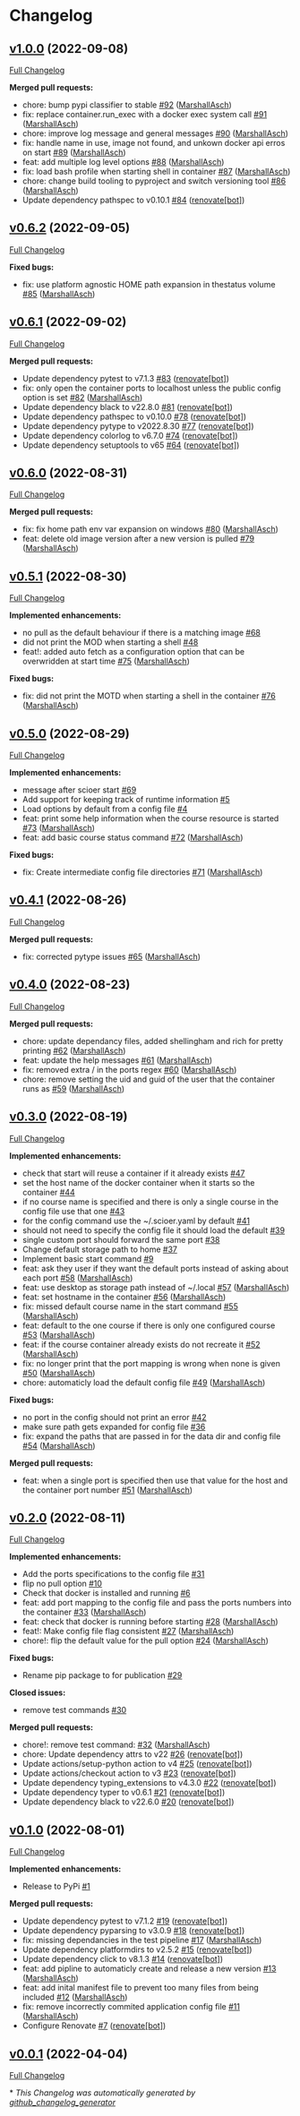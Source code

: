 # Changelog

## [v1.0.0](https://github.com/sci-oer/student-cli/releases/v1.0.0) (2022-09-08)

[Full Changelog](https://github.com/sci-oer/student-cli/compare/v0.6.2...v1.0.0)

**Merged pull requests:**

- chore: bump pypi classifier to stable [\#92](https://github.com/sci-oer/student-cli/pull/92) ([MarshallAsch](https://github.com/MarshallAsch))
- fix: replace container.run\_exec with a docker exec system call [\#91](https://github.com/sci-oer/student-cli/pull/91) ([MarshallAsch](https://github.com/MarshallAsch))
- chore: improve log message and general messages [\#90](https://github.com/sci-oer/student-cli/pull/90) ([MarshallAsch](https://github.com/MarshallAsch))
- fix: handle name in use, image not found, and unkown docker api erros on start [\#89](https://github.com/sci-oer/student-cli/pull/89) ([MarshallAsch](https://github.com/MarshallAsch))
- feat: add multiple log level options [\#88](https://github.com/sci-oer/student-cli/pull/88) ([MarshallAsch](https://github.com/MarshallAsch))
- fix: load bash profile when starting shell in container [\#87](https://github.com/sci-oer/student-cli/pull/87) ([MarshallAsch](https://github.com/MarshallAsch))
- chore: change build tooling to pyproject and switch versioning tool [\#86](https://github.com/sci-oer/student-cli/pull/86) ([MarshallAsch](https://github.com/MarshallAsch))
- Update dependency pathspec to v0.10.1 [\#84](https://github.com/sci-oer/student-cli/pull/84) ([renovate[bot]](https://github.com/apps/renovate))

## [v0.6.2](https://github.com/sci-oer/student-cli/releases/v0.6.2) (2022-09-05)

[Full Changelog](https://github.com/sci-oer/student-cli/compare/v0.6.1...v0.6.2)

**Fixed bugs:**

- fix: use platform agnostic HOME path expansion in thestatus volume [\#85](https://github.com/sci-oer/student-cli/pull/85) ([MarshallAsch](https://github.com/MarshallAsch))

## [v0.6.1](https://github.com/sci-oer/student-cli/releases/v0.6.1) (2022-09-02)

[Full Changelog](https://github.com/sci-oer/student-cli/compare/v0.6.0...v0.6.1)

**Merged pull requests:**

- Update dependency pytest to v7.1.3 [\#83](https://github.com/sci-oer/student-cli/pull/83) ([renovate[bot]](https://github.com/apps/renovate))
- fix: only open the container ports to localhost unless the public config option is set [\#82](https://github.com/sci-oer/student-cli/pull/82) ([MarshallAsch](https://github.com/MarshallAsch))
- Update dependency black to v22.8.0 [\#81](https://github.com/sci-oer/student-cli/pull/81) ([renovate[bot]](https://github.com/apps/renovate))
- Update dependency pathspec to v0.10.0 [\#78](https://github.com/sci-oer/student-cli/pull/78) ([renovate[bot]](https://github.com/apps/renovate))
- Update dependency pytype to v2022.8.30 [\#77](https://github.com/sci-oer/student-cli/pull/77) ([renovate[bot]](https://github.com/apps/renovate))
- Update dependency colorlog to v6.7.0 [\#74](https://github.com/sci-oer/student-cli/pull/74) ([renovate[bot]](https://github.com/apps/renovate))
- Update dependency setuptools to v65 [\#64](https://github.com/sci-oer/student-cli/pull/64) ([renovate[bot]](https://github.com/apps/renovate))

## [v0.6.0](https://github.com/sci-oer/student-cli/releases/v0.6.0) (2022-08-31)

[Full Changelog](https://github.com/sci-oer/student-cli/compare/v0.5.1...v0.6.0)

**Merged pull requests:**

- fix: fix home path env var expansion on windows [\#80](https://github.com/sci-oer/student-cli/pull/80) ([MarshallAsch](https://github.com/MarshallAsch))
- feat: delete old image version after a new version is pulled [\#79](https://github.com/sci-oer/student-cli/pull/79) ([MarshallAsch](https://github.com/MarshallAsch))

## [v0.5.1](https://github.com/sci-oer/student-cli/releases/v0.5.1) (2022-08-30)

[Full Changelog](https://github.com/sci-oer/student-cli/compare/v0.5.0...v0.5.1)

**Implemented enhancements:**

- no pull as the default behaviour if there is a matching image [\#68](https://github.com/sci-oer/student-cli/issues/68)
- did not print the MOD when starting a shell [\#48](https://github.com/sci-oer/student-cli/issues/48)
- feat!: added auto fetch as a configuration option that can be overwridden at start time [\#75](https://github.com/sci-oer/student-cli/pull/75) ([MarshallAsch](https://github.com/MarshallAsch))

**Fixed bugs:**

- fix: did not print the MOTD when starting a shell in the container [\#76](https://github.com/sci-oer/student-cli/pull/76) ([MarshallAsch](https://github.com/MarshallAsch))

## [v0.5.0](https://github.com/sci-oer/student-cli/releases/v0.5.0) (2022-08-29)

[Full Changelog](https://github.com/sci-oer/student-cli/compare/v0.4.1...v0.5.0)

**Implemented enhancements:**

- message after scioer start [\#69](https://github.com/sci-oer/student-cli/issues/69)
- Add support for keeping track of runtime information [\#5](https://github.com/sci-oer/student-cli/issues/5)
- Load options by default from a config file [\#4](https://github.com/sci-oer/student-cli/issues/4)
- feat: print some help information when the course resource is started [\#73](https://github.com/sci-oer/student-cli/pull/73) ([MarshallAsch](https://github.com/MarshallAsch))
- feat: add basic course status command [\#72](https://github.com/sci-oer/student-cli/pull/72) ([MarshallAsch](https://github.com/MarshallAsch))

**Fixed bugs:**

- fix: Create intermediate config file directories [\#71](https://github.com/sci-oer/student-cli/pull/71) ([MarshallAsch](https://github.com/MarshallAsch))

## [v0.4.1](https://github.com/sci-oer/student-cli/releases/v0.4.1) (2022-08-26)

[Full Changelog](https://github.com/sci-oer/student-cli/compare/v0.4.0...v0.4.1)

**Merged pull requests:**

- fix: corrected pytype issues [\#65](https://github.com/sci-oer/student-cli/pull/65) ([MarshallAsch](https://github.com/MarshallAsch))

## [v0.4.0](https://github.com/sci-oer/student-cli/releases/v0.4.0) (2022-08-23)

[Full Changelog](https://github.com/sci-oer/student-cli/compare/v0.3.0...v0.4.0)

**Merged pull requests:**

- chore: update dependancy files, added shellingham and rich for pretty printing [\#62](https://github.com/sci-oer/student-cli/pull/62) ([MarshallAsch](https://github.com/MarshallAsch))
- feat: update the help messages [\#61](https://github.com/sci-oer/student-cli/pull/61) ([MarshallAsch](https://github.com/MarshallAsch))
- fix: removed extra / in the ports regex [\#60](https://github.com/sci-oer/student-cli/pull/60) ([MarshallAsch](https://github.com/MarshallAsch))
- chore: remove setting the uid and guid of the user that the container runs as [\#59](https://github.com/sci-oer/student-cli/pull/59) ([MarshallAsch](https://github.com/MarshallAsch))

## [v0.3.0](https://github.com/sci-oer/student-cli/releases/v0.3.0) (2022-08-19)

[Full Changelog](https://github.com/sci-oer/student-cli/compare/v0.2.0...v0.3.0)

**Implemented enhancements:**

- check that start will reuse a container if it already exists [\#47](https://github.com/sci-oer/student-cli/issues/47)
- set the host name of the docker container when it starts so the container  [\#44](https://github.com/sci-oer/student-cli/issues/44)
- if no course name is specified and there is only a single course in the config file use that one [\#43](https://github.com/sci-oer/student-cli/issues/43)
- for the config command use the ~/.scioer.yaml by default [\#41](https://github.com/sci-oer/student-cli/issues/41)
- should not need to specify the config file it should load the default [\#39](https://github.com/sci-oer/student-cli/issues/39)
- single custom port should forward the same port [\#38](https://github.com/sci-oer/student-cli/issues/38)
- Change default storage path to home [\#37](https://github.com/sci-oer/student-cli/issues/37)
- Implement basic start command [\#9](https://github.com/sci-oer/student-cli/issues/9)
- feat: ask they user if they want the default ports instead of asking about each port [\#58](https://github.com/sci-oer/student-cli/pull/58) ([MarshallAsch](https://github.com/MarshallAsch))
- feat: use desktop as storage path instead of ~/.local [\#57](https://github.com/sci-oer/student-cli/pull/57) ([MarshallAsch](https://github.com/MarshallAsch))
- feat: set hostname in the container [\#56](https://github.com/sci-oer/student-cli/pull/56) ([MarshallAsch](https://github.com/MarshallAsch))
- fix: missed default course name in the start command [\#55](https://github.com/sci-oer/student-cli/pull/55) ([MarshallAsch](https://github.com/MarshallAsch))
- feat: default to the one course if there is only one configured course [\#53](https://github.com/sci-oer/student-cli/pull/53) ([MarshallAsch](https://github.com/MarshallAsch))
- feat: if the course container already exists do not recreate it [\#52](https://github.com/sci-oer/student-cli/pull/52) ([MarshallAsch](https://github.com/MarshallAsch))
- fix: no longer print that the port mapping is wrong when none is given [\#50](https://github.com/sci-oer/student-cli/pull/50) ([MarshallAsch](https://github.com/MarshallAsch))
- chore: automaticly load the default config file [\#49](https://github.com/sci-oer/student-cli/pull/49) ([MarshallAsch](https://github.com/MarshallAsch))

**Fixed bugs:**

- no port in the config should not print an error [\#42](https://github.com/sci-oer/student-cli/issues/42)
- make sure path gets expanded for config file [\#36](https://github.com/sci-oer/student-cli/issues/36)
- fix: expand the paths that are passed in for the data dir and config file [\#54](https://github.com/sci-oer/student-cli/pull/54) ([MarshallAsch](https://github.com/MarshallAsch))

**Merged pull requests:**

- feat: when a single port is specified then use that value for the host and the container port number [\#51](https://github.com/sci-oer/student-cli/pull/51) ([MarshallAsch](https://github.com/MarshallAsch))

## [v0.2.0](https://github.com/sci-oer/student-cli/releases/v0.2.0) (2022-08-11)

[Full Changelog](https://github.com/sci-oer/student-cli/compare/v0.1.0...v0.2.0)

**Implemented enhancements:**

- Add the ports specifications to the config file [\#31](https://github.com/sci-oer/student-cli/issues/31)
- flip no pull option [\#10](https://github.com/sci-oer/student-cli/issues/10)
- Check that docker is installed and running [\#6](https://github.com/sci-oer/student-cli/issues/6)
- feat: add port mapping to the config file and pass the ports numbers into the container [\#33](https://github.com/sci-oer/student-cli/pull/33) ([MarshallAsch](https://github.com/MarshallAsch))
- feat: check that docker is running before starting [\#28](https://github.com/sci-oer/student-cli/pull/28) ([MarshallAsch](https://github.com/MarshallAsch))
- feat!: Make config file flag consistent [\#27](https://github.com/sci-oer/student-cli/pull/27) ([MarshallAsch](https://github.com/MarshallAsch))
- chore!: flip the default value for the pull option [\#24](https://github.com/sci-oer/student-cli/pull/24) ([MarshallAsch](https://github.com/MarshallAsch))

**Fixed bugs:**

- Rename pip package to  for publication [\#29](https://github.com/sci-oer/student-cli/issues/29)

**Closed issues:**

- remove test commands [\#30](https://github.com/sci-oer/student-cli/issues/30)

**Merged pull requests:**

- chore!: remove test command: [\#32](https://github.com/sci-oer/student-cli/pull/32) ([MarshallAsch](https://github.com/MarshallAsch))
- chore: Update dependency attrs to v22 [\#26](https://github.com/sci-oer/student-cli/pull/26) ([renovate[bot]](https://github.com/apps/renovate))
- Update actions/setup-python action to v4 [\#25](https://github.com/sci-oer/student-cli/pull/25) ([renovate[bot]](https://github.com/apps/renovate))
- Update actions/checkout action to v3 [\#23](https://github.com/sci-oer/student-cli/pull/23) ([renovate[bot]](https://github.com/apps/renovate))
- Update dependency typing\_extensions to v4.3.0 [\#22](https://github.com/sci-oer/student-cli/pull/22) ([renovate[bot]](https://github.com/apps/renovate))
- Update dependency typer to v0.6.1 [\#21](https://github.com/sci-oer/student-cli/pull/21) ([renovate[bot]](https://github.com/apps/renovate))
- Update dependency black to v22.6.0 [\#20](https://github.com/sci-oer/student-cli/pull/20) ([renovate[bot]](https://github.com/apps/renovate))

## [v0.1.0](https://github.com/sci-oer/student-cli/releases/v0.1.0) (2022-08-01)

[Full Changelog](https://github.com/sci-oer/student-cli/compare/v0.0.1...v0.1.0)

**Implemented enhancements:**

- Release to PyPi [\#1](https://github.com/sci-oer/student-cli/issues/1)

**Merged pull requests:**

- Update dependency pytest to v7.1.2 [\#19](https://github.com/sci-oer/student-cli/pull/19) ([renovate[bot]](https://github.com/apps/renovate))
- Update dependency pyparsing to v3.0.9 [\#18](https://github.com/sci-oer/student-cli/pull/18) ([renovate[bot]](https://github.com/apps/renovate))
- fix: missing dependancies in the test pipeline [\#17](https://github.com/sci-oer/student-cli/pull/17) ([MarshallAsch](https://github.com/MarshallAsch))
- Update dependency platformdirs to v2.5.2 [\#15](https://github.com/sci-oer/student-cli/pull/15) ([renovate[bot]](https://github.com/apps/renovate))
- Update dependency click to v8.1.3 [\#14](https://github.com/sci-oer/student-cli/pull/14) ([renovate[bot]](https://github.com/apps/renovate))
- feat: add pipline to automaticly create and release a new version [\#13](https://github.com/sci-oer/student-cli/pull/13) ([MarshallAsch](https://github.com/MarshallAsch))
- feat: add inital manifest file to prevent too many files from being included [\#12](https://github.com/sci-oer/student-cli/pull/12) ([MarshallAsch](https://github.com/MarshallAsch))
- fix: remove incorrectly commited application config file [\#11](https://github.com/sci-oer/student-cli/pull/11) ([MarshallAsch](https://github.com/MarshallAsch))
- Configure Renovate [\#7](https://github.com/sci-oer/student-cli/pull/7) ([renovate[bot]](https://github.com/apps/renovate))

## [v0.0.1](https://github.com/sci-oer/student-cli/releases/v0.0.1) (2022-04-04)

[Full Changelog](https://github.com/sci-oer/student-cli/compare/d0de775a4608f1aeecebf963071d5bbbb77b3c3f...v0.0.1)



\* *This Changelog was automatically generated by [github_changelog_generator](https://github.com/github-changelog-generator/github-changelog-generator)*
